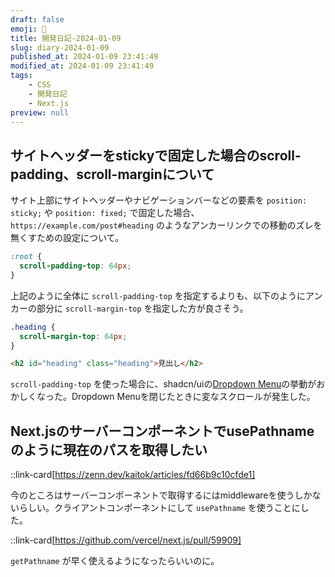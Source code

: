 ```yaml
---
draft: false
emoji: 🌳
title: 開発日記-2024-01-09
slug: diary-2024-01-09
published_at: 2024-01-09 23:41:49
modified_at: 2024-01-09 23:41:49
tags:
    - CSS
    - 開発日記
    - Next.js
preview: null
---
```


## サイトヘッダーをstickyで固定した場合のscroll-padding、scroll-marginについて

サイト上部にサイトヘッダーやナビゲーションバーなどの要素を `position: sticky;` や `position: fixed;` で固定した場合、`https://example.com/post#heading` のようなアンカーリンクでの移動のズレを無くすための設定について。

```css
:root {
  scroll-padding-top: 64px;
}
```

上記のように全体に `scroll-padding-top` を指定するよりも、以下のようにアンカーの部分に `scroll-margin-top` を指定した方が良さそう。

```css
.heading {
  scroll-margin-top: 64px;
}
```

```html
<h2 id="heading" class="heading">見出し</h2>
```

`scroll-padding-top` を使った場合に、shadcn/uiの[Dropdown Menu](https://ui.shadcn.com/docs/components/dropdown-menu)の挙動がおかしくなった。Dropdown Menuを閉じたときに変なスクロールが発生した。

## Next.jsのサーバーコンポーネントでusePathnameのように現在のパスを取得したい

::link-card[https://zenn.dev/kaitok/articles/fd66b9c10cfde1]

今のところはサーバーコンポーネントで取得するにはmiddlewareを使うしかないらしい。クライアントコンポーネントにして `usePathname` を使うことにした。

::link-card[https://github.com/vercel/next.js/pull/59909]

`getPathname` が早く使えるようになったらいいのに。
